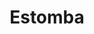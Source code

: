 ---
order: 10
thumbnail: /images/brokers-and-realtors/portfolio/estomba/thumbnail.jpg
title: Estomba
credit: BAS + LABA
slides:
  - image: /images/brokers-and-realtors/portfolio/estomba/slide-1.jpg
    type: image
    proportion: video
  - image: /images/brokers-and-realtors/portfolio/estomba/slide-2.jpg
    type: image
    proportion: video
  - image: /images/brokers-and-realtors/portfolio/estomba/slide-3.jpg
    type: image
    proportion: video
  - image: /images/brokers-and-realtors/portfolio/estomba/slide-4.jpg
    type: image
    proportion: video
---